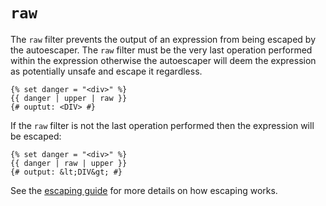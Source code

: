 # `raw`
The `raw` filter prevents the output of an expression from being escaped by the autoescaper.
The `raw` filter must be the very last operation performed within the expression otherwise the
autoescaper will deem the expression as potentially unsafe and escape it regardless.

```
{% set danger = "<div>" %}
{{ danger | upper | raw }}
{# ouptut: <DIV> #}
```

If the `raw` filter is not the last operation performed then the expression will be escaped:
```
{% set danger = "<div>" %}
{{ danger | raw | upper }}
{# output: &lt;DIV&gt; #}
```
See the [escaping guide](../guide/escaping) for more details on how escaping works.